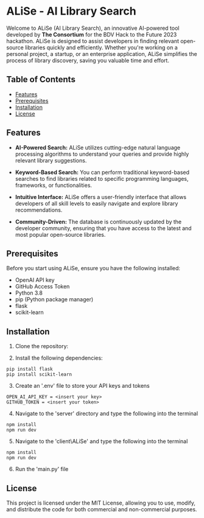 # ALiSe - AI Library Search

Welcome to ALiSe (AI Library Search), an innovative AI-powered tool developed by **The Consortium** for the BDV Hack to the Future 2023 hackathon. ALiSe is designed to assist developers in finding relevant open-source libraries quickly and efficiently. Whether you're working on a personal project, a startup, or an enterprise application, ALiSe simplifies the process of library discovery, saving you valuable time and effort.

## Table of Contents
- [Features](#features)
- [Prerequisites](#prerequisites)
- [Installation](#installation)
- [License](#license)

## Features

- **AI-Powered Search:** ALiSe utilizes cutting-edge natural language processing algorithms to understand your queries and provide highly relevant library suggestions.

- **Keyword-Based Search:** You can perform traditional keyword-based searches to find libraries related to specific programming languages, frameworks, or functionalities.

- **Intuitive Interface:** ALiSe offers a user-friendly interface that allows developers of all skill levels to easily navigate and explore library recommendations.

- **Community-Driven:** The database is continuously updated by the developer community, ensuring that you have access to the latest and most popular open-source libraries.

## Prerequisites

Before you start using ALiSe, ensure you have the following installed:

- OpenAI API key
- GitHub Access Token
- Python 3.8
- pip (Python package manager)
- flask
- scikit-learn


## Installation

1. Clone the repository:

2. Install the following dependencies:

```
pip install flask
pip install scikit-learn
```

3. Create an '.env' file to store your API keys and tokens

```
OPEN_AI_API_KEY = <insert your key>
GITHUB_TOKEN = <insert your token>
```

4. Navigate to the 'server' directory and type the following into the terminal

```
npm install
npm run dev
```

5. Navigate to the 'client\ALiSe' and type the following into the terminal

```
npm install
npm run dev
```

6. Run the 'main.py' file 

## License
This project is licensed under the MIT License, allowing you to use, modify, and distribute the code for both commercial and non-commercial purposes.

